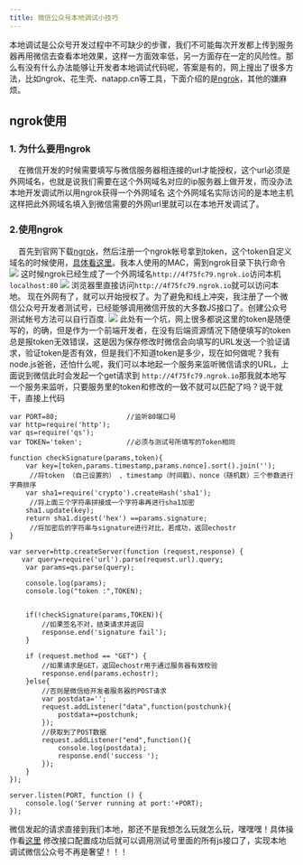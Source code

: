 ```yaml
---
title: 微信公众号本地调试小技巧
---
```

本地调试是公众号开发过程中不可缺少的步骤，我们不可能每次开发都上传到服务器再用微信去查看本地效果，这样一方面效率低，另一方面存在一定的风险性。那么有没有什么办法能够让开发者本地调试代码呢，答案是有的，网上搜出了很多方法，比如ngrok、花生壳、natapp.cn等工具，下面介绍的是[ngrok](https://ngrok.com/)，其他的嫌麻烦。

## ngrok使用

### 1. 为什么要用ngrok
&nbsp;&nbsp;&nbsp;&nbsp;在微信开发的时候需要填写与微信服务器相连接的url才能授权，这个url必须是外网域名，也就是说我们需要在这个外网域名对应的ip服务器上做开发，而没办法本地开发调试所以用ngrok获得一个外网域名 这个外网域名实际访问的是本地主机这样把此外网域名填入到微信需要的外网url里就可以在本地开发调试了。

### 2.使用ngrok
&nbsp;&nbsp;&nbsp;&nbsp;首先到官网下载[ngrok](https://ngrok.com/)，然后注册一个ngrok帐号拿到token，这个token自定义域名的时候使用，[具体看这里](https://dashboard.ngrok.com/get-started)。我本人使用的MAC，需到ngrok目录下执行命令
![](/images/ngrok1.png)
这时候ngrok已经生成了一个外网域名`http://4f75fc79.ngrok.io`访问本机`localhost:80`
![](/images/ngrok2.png)
浏览器里直接访问`http://4f75fc79.ngrok.io`就可以访问本地。
现在外网有了，就可以开始授权了。为了避免和线上冲突，我注册了一个微信公众号开发者测试号，已经能够调用微信开放的大多数JS接口了。创建公众号测试帐号方法可以自行百度.
![](/images/ngrok3.jpg)
此处有一个坑，网上很多都说这里的token是随便写的，的确，但是作为一个前端开发者，在没有后端资源情况下随便填写的token总是报token无效错误，这是因为保存修改时微信会向填写的URL发送一个验证请求，验证token是否有效，但是我们不知道token是多少，现在如何做呢？我有node.js爸爸，还怕什么呢，我们可以本地起一个服务来监听微信请求的URL，上面说到微信此时会发起一个get请求到
`http://4f75fc79.ngrok.io`那我就本地写一个服务来监听，只要服务里的token和修改的一致不就可以匹配了吗？说干就干，直接上代码
```angularjs
var PORT=80;                 //监听80端口号
var http=require('http');  
var qs=require('qs');
var TOKEN='token';           //必须与测试号所填写的Token相同

function checkSignature(params,token){
    var key=[token,params.timestamp,params.nonce].sort().join(''); 
     //将token （自己设置的） 、timestamp（时间戳）、nonce（随机数）三个参数进行字典排序
    var sha1=require('crypto').createHash('sha1');
     //将上面三个字符串拼接成一个字符串再进行sha1加密
    sha1.update(key);
    return sha1.digest('hex') ==params.signature;
     //将加密后的字符串与signature进行对比，若成功，返回echostr
}

var server=http.createServer(function (request,response) {
   var query=require('url').parse(request.url).query;
    var params=qs.parse(query);

    console.log(params);
    console.log("token :",TOKEN);


    if(!checkSignature(params,TOKEN)){
        //如果签名不对，结束请求并返回
        response.end('signature fail');
    }

    if (request.method == "GET") {
        //如果请求是GET，返回echostr用于通过服务器有效校验
        response.end(params.echostr);
    }else{
        //否则是微信给开发者服务器的POST请求
        var postdata='';
        request.addListener("data",function(postchunk){
            postdata+=postchunk;
        });
        //获取到了POST数据
        request.addListener("end",function(){
            console.log(postdata);
            response.end('success ');
        });
    }
});

server.listen(PORT, function () {
    console.log('Server running at port:'+PORT);
});
```
微信发起的请求直接到我们本地，那还不是我想怎么玩就怎么玩，嘿嘿嘿！具体操作看[这里](https://blog.csdn.net/yezhenxu1992/article/details/51691649)
修改接口配置成功后就可以调用测试号里面的所有js接口了，实现本地调试微信公众号不再是奢望！！！
